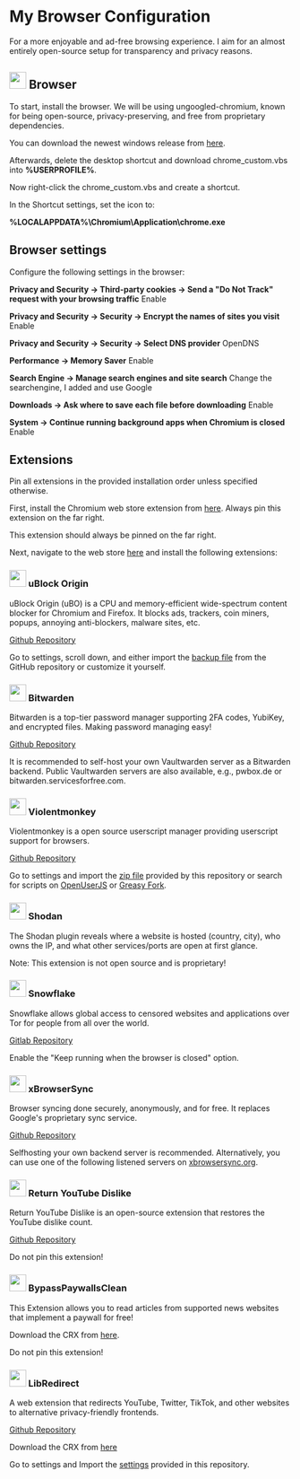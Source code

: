 # My Browser Configuration
For a more enjoyable and ad-free browsing experience. I aim for an almost entirely open-source setup for transparency and privacy reasons.

## <img src="https://cdn.jsdelivr.net/gh/walkxcode/dashboard-icons/png/chromium.png" width="30px"> Browser
To start, install the browser. We will be using ungoogled-chromium, known for being open-source, privacy-preserving, and free from proprietary dependencies.

You can download the newest windows release from [here](https://github.com/ungoogled-software/ungoogled-chromium-windows/actions).

Afterwards, delete the desktop shortcut and download chrome_custom.vbs into **%USERPROFILE%**.

Now right-click the chrome_custom.vbs and create a shortcut.

In the Shortcut settings, set the icon to:

**%LOCALAPPDATA%\Chromium\Application\chrome.exe**
## Browser settings
Configure the following settings in the browser:

**Privacy and Security -> Third-party cookies -> Send a "Do Not Track" request with your browsing traffic** Enable

**Privacy and Security -> Security -> Encrypt the names of sites you visit** Enable

**Privacy and Security -> Security -> Select DNS provider** OpenDNS

**Performance -> Memory Saver** Enable

**Search Engine -> Manage search engines and site search** Change the searchengine, I added and use Google

**Downloads -> Ask where to save each file before downloading** Enable

**System -> Continue running background apps when Chromium is closed** Enable

## Extensions
Pin all extensions in the provided installation order unless specified otherwise.

First, install the Chromium web store extension from [here](https://github.com/NeverDecaf/chromium-web-store/releases/). Always pin this extension on the far right.

This extension should always be pinned on the far right.

Next, navigate to the web store [here](https://chromewebstore.google.com/) and install the following extensions:

### <img src="https://wiki.adminforge.de/media/wikipedia/commons/0/05/UBlock_Origin.svg" width="30px"> uBlock Origin
uBlock Origin (uBO) is a CPU and memory-efficient wide-spectrum content blocker for Chromium and Firefox. It blocks ads, trackers, coin miners, popups, annoying anti-blockers, malware sites, etc.

[Github Repository](https://github.com/gorhill/uBlock)

Go to settings, scroll down, and either import the [backup file](https://github.com/Letgamer/mybrowserconfig/tree/main/extensions/uBlock-Origin) from the GitHub repository or customize it yourself.
### <img src="https://raw.githubusercontent.com/bitwarden/brand/e755957e1ae5b84521a4a2491b791e743936af1a/icons/icon.svg" width="30px"> Bitwarden
Bitwarden is a top-tier password manager supporting 2FA codes, YubiKey, and encrypted files. Making password managing easy!

[Github Repository](https://github.com/bitwarden/clients)

It is recommended to self-host your own Vaultwarden server as a Bitwarden backend. Public Vaultwarden servers are also available, e.g., pwbox.de or bitwarden.servicesforfree.com.
### <img src="https://raw.githubusercontent.com/wiki/OpenUserJS/OpenUserJS.org/images/violentmonkey_icon.min.svg?sanitize=true" width="30px"> Violentmonkey
Violentmonkey is a open source userscript manager providing userscript support for browsers.

[Github Repository](https://github.com/violentmonkey/violentmonkey)

Go to settings and import the [zip file](https://github.com/Letgamer/mybrowserconfig/tree/main/extensions/violentmonkey) provided by this repository or search for scripts on [OpenUserJS](https://openuserjs.org/) or [Greasy Fork](https://greasyfork.org/).
### <img src="https://pbs.twimg.com/profile_images/1105606704090267648/oyZUgnFr_400x400.png" width="30px"> Shodan
The Shodan plugin reveals where a website is hosted (country, city), who owns the IP, and what other services/ports are open at first glance.

Note: This extension is not open source and is proprietary!
### <img src="https://upload.wikimedia.org/wikipedia/commons/4/42/Tor_Snowflake_logo.svg" width="30px"> Snowflake
Snowflake allows global access to censored websites and applications over Tor for people from all over the world.

[Gitlab Repository](https://gitlab.torproject.org/tpo/anti-censorship/pluggable-transports/snowflake-webext/)

Enable the "Keep running when the browser is closed" option.
### <img src="https://github.com/NX211/homer-icons/raw/master/png/xbrowsersync.png" width="30px"> xBrowserSync
Browser syncing done securely, anonymously, and for free. It replaces Google's proprietary sync service.

[Github Repository](https://github.com/xbrowsersync/app)

Selfhosting your own backend server is recommended. Alternatively, you can use one of the following listened servers on [xbrowsersync.org](https://www.xbrowsersync.org/#services).
### <img src="https://upload.wikimedia.org/wikipedia/commons/9/90/ReturnYoutubeDislike.png" width="30px"> Return YouTube Dislike
Return YouTube Dislike is an open-source extension that restores the YouTube dislike count.

[Github Repository](https://github.com/Anarios/return-youtube-dislike)

Do not pin this extension!
### <img src="https://gitlab.com/magnolia1234/bypass-paywalls-chrome-clean/-/raw/master/bypass-dark.png" width="30px"> BypassPaywallsClean
This Extension allows you to read articles from supported news websites that implement a paywall for free!

Download the CRX from [here](https://gitlab.com/magnolia1234/bypass-paywalls-chrome-clean/-/releases).

Do not pin this extension!
### <img src="https://libredirect.github.io/img/icon.svg" width="30px"> LibRedirect
A web extension that redirects YouTube, Twitter, TikTok, and other websites to alternative privacy-friendly frontends.

[Github Repository](https://github.com/libredirect/browser_extension)

Download the CRX from [here](https://libredirect.github.io/download_chromium.html)

Go to settings and Import the [settings](https://github.com/Letgamer/mybrowserconfig/tree/main/extensions/libredirect) provided in this repository.

